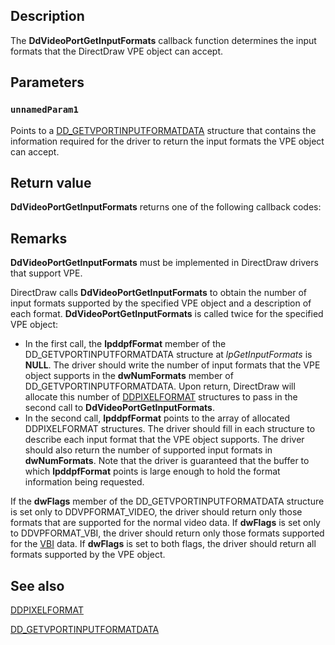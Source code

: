 ## Description

The **DdVideoPortGetInputFormats** callback function determines the input formats that the DirectDraw VPE object can accept.

## Parameters

### `unnamedParam1`

Points to a [DD_GETVPORTINPUTFORMATDATA](https://learn.microsoft.com/windows/desktop/api/ddrawint/ns-ddrawint-dd_getvportinputformatdata) structure that contains the information required for the driver to return the input formats the VPE object can accept.

## Return value

**DdVideoPortGetInputFormats** returns one of the following callback codes:

## Remarks

**DdVideoPortGetInputFormats** must be implemented in DirectDraw drivers that support VPE.

DirectDraw calls **DdVideoPortGetInputFormats** to obtain the number of input formats supported by the specified VPE object and a description of each format. **DdVideoPortGetInputFormats** is called twice for the specified VPE object:

* In the first call, the **lpddpfFormat** member of the DD_GETVPORTINPUTFORMATDATA structure at *lpGetInputFormats* is **NULL**. The driver should write the number of input formats that the VPE object supports in the **dwNumFormats** member of DD_GETVPORTINPUTFORMATDATA. Upon return, DirectDraw will allocate this number of [DDPIXELFORMAT](https://learn.microsoft.com/windows-hardware/drivers/ddi/content/ksmedia/ns-ksmedia-_ddpixelformat) structures to pass in the second call to **DdVideoPortGetInputFormats**.
* In the second call, **lpddpfFormat** points to the array of allocated DDPIXELFORMAT structures. The driver should fill in each structure to describe each input format that the VPE object supports. The driver should also return the number of supported input formats in **dwNumFormats**. Note that the driver is guaranteed that the buffer to which **lpddpfFormat** points is large enough to hold the format information being requested.

If the **dwFlags** member of the DD_GETVPORTINPUTFORMATDATA structure is set only to DDVPFORMAT_VIDEO, the driver should return only those formats that are supported for the normal video data. If **dwFlags** is set only to DDVPFORMAT_VBI, the driver should return only those formats supported for the [VBI](https://learn.microsoft.com/windows-hardware/drivers/) data. If **dwFlags** is set to both flags, the driver should return all formats supported by the VPE object.

## See also

[DDPIXELFORMAT](https://learn.microsoft.com/windows-hardware/drivers/ddi/content/ksmedia/ns-ksmedia-_ddpixelformat)

[DD_GETVPORTINPUTFORMATDATA](https://learn.microsoft.com/windows/desktop/api/ddrawint/ns-ddrawint-dd_getvportinputformatdata)